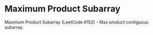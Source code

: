 # Maximum Product Subarray

Maximum Product Subarray (LeetCode #152) - Max product contiguous subarray.
